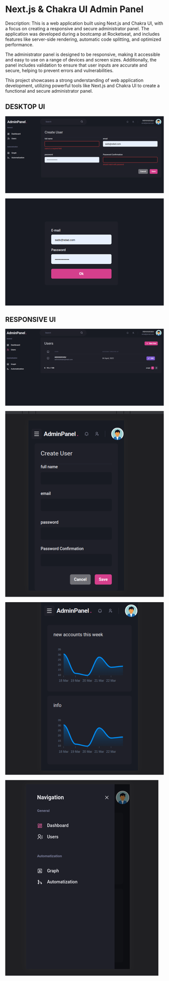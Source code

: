 # Next.js & Chakra UI Admin Panel

Description: This is a web application built using Next.js and Chakra UI, with a focus on creating a responsive and secure administrator panel. The application was developed during a bootcamp at Rocketseat, and includes features like server-side rendering, automatic code splitting, and optimized performance.

The administrator panel is designed to be responsive, making it accessible and easy to use on a range of devices and screen sizes. Additionally, the panel includes validation to ensure that user inputs are accurate and secure, helping to prevent errors and vulnerabilities.

This project showcases a strong understanding of web application development, utilizing powerful tools like Next.js and Chakra UI to create a functional and secure administrator panel.

## DESKTOP UI

![Screenshot from 2023-04-09 15-54-15.png](Untitled%20efdfe86f16734325b3a8a163c976d913/Screenshot_from_2023-04-09_15-54-15.png)

![Screenshot from 2023-04-09 16-05-33.png](Untitled%20efdfe86f16734325b3a8a163c976d913/Screenshot_from_2023-04-09_16-05-33.png)

## RESPONSIVE UI

![Screenshot from 2023-04-09 15-53-49.png](Untitled%20efdfe86f16734325b3a8a163c976d913/Screenshot_from_2023-04-09_15-53-49.png)

![Screenshot from 2023-04-09 15-52-43.png](Untitled%20efdfe86f16734325b3a8a163c976d913/Screenshot_from_2023-04-09_15-52-43.png)

![Screenshot from 2023-04-09 15-53-02.png](Untitled%20efdfe86f16734325b3a8a163c976d913/Screenshot_from_2023-04-09_15-53-02.png)

![Screenshot from 2023-04-09 15-53-22.png](Untitled%20efdfe86f16734325b3a8a163c976d913/Screenshot_from_2023-04-09_15-53-22.png)
